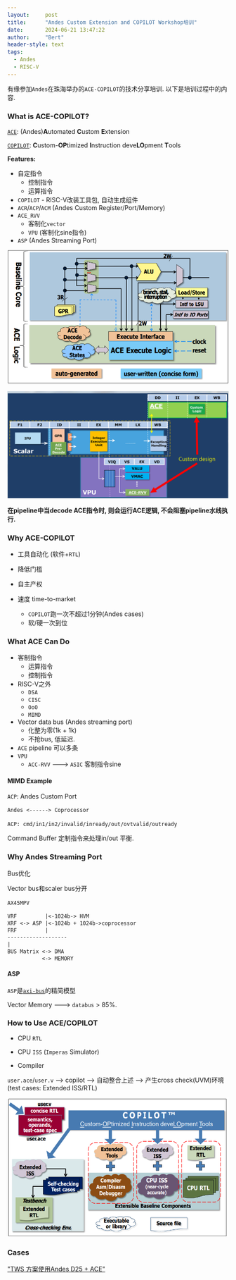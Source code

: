 ```yaml
---
layout:     post
title:      "Andes Custom Extension and COPILOT Workshop培训"
date:       2024-06-21 13:47:22
author:     "Bert"
header-style: text
tags:
  - Andes
  - RISC-V
---
```


有缘参加`Andes`在珠海举办的`ACE-COPILOT`的技术分享培训. 以下是培训过程中的内容.

### What is ACE-COPILOT?

[`ACE`](https://www.andestech.com/en/products-solutions/andes-custom-extension/): (Andes)**A**utomated **C**ustom **E**xtension

[`COPILOT`](https://www.andestech.com/wp-content/uploads/Andes-Custom-Extension%E2%84%A2-ACE-Enables-Customers-to-Add-Application-Specific-Instructions-to-AndesCore%E2%84%A2-Processors.pdf): **C**ustom-**OP**timized **I**nstruction deve**LO**pment **T**ools 

**Features:**

+ 自定指令
  + 控制指令
  + 运算指令
+ `COPILOT` - RISC-V改装工具包, 自动生成组件
+ `ACR`/`ACP`/`ACM` (Andes Custom Register/Port/Memory)
+ `ACE_RVV`
  + 客制化`vector`
  + `VPU`  (客制化sine指令)
+ `ASP` (Andes Streaming Port)

![image-20240624090217200](/img/2024-06-21-andes_introduction/image-20240624090217200.png)

![image-20240624090733325](/img/2024-06-21-andes_introduction/image-20240624090733325.png)

**在pipeline中当decode ACE指令时, 则会运行ACE逻辑, 不会阻塞pipeline水线执行.**

### Why ACE-COPILOT

+ 工具自动化 (软件+`RTL`)

+ 降低门槛

+ 自主产权

+ 速度 time-to-market

  + `COPILOT`跑一次不超过1分钟(Andes cases)
  + 软/硬一次到位

### What ACE Can Do

+ 客制指令
  + 运算指令
  + 控制指令
+ RISC-V之外
  + `DSA`
  + `CISC`
  + `OoO`
  + `MIMD`
+ Vector data bus (Andes streaming port)
  + 化整为零(1k + 1k)
  + 不抢bus, 低延迟.
+ `ACE` pipeline 可以多条
+ `VPU`
  + `ACC-RVV` ---> `ASIC` 客制指令sine

#### MIMD Example

`ACP`: Andes Custom Port

```
Andes <------> Coprocessor

ACP: cmd/in1/in2/invalid/inready/out/ovtvalid/outready
```

Command Buffer 定制指令来处理in/out 平衡.

 ### Why Andes Streaming Port

Bus优化

Vector bus和scaler bus分开

`AX45MPV`

```
VRF         |<-1024b-> HVM
XRF <-> ASP |<-1024b + 1024b->coprocessor 
FRF         |
-------------------
|
BUS Matrix <-> DMA
		   <-> MEMORY
```

#### ASP

`ASP`是[`axi-bus`](https://zhuanlan.zhihu.com/p/646353937?utm_id=0)的精简模型

Vector Memory ---> `databus` > 85%.

### How to Use ACE/COPILOT

+ CPU `RTL`

+ CPU `ISS` (`Imperas` Simulator)
+ Compiler

`user.ace`/`user.v` --> copilot --> 自动整合上述 --> 产生cross check(UVM)环境(test cases: Extended ISS/RTL)

![image-20240624090616420](/img/2024-06-21-andes_introduction/image-20240624090616420.png)

### Cases

["TWS 方案使用Andes D25 + ACE"](https://www.andestech.com/wp-content/uploads/WEI_TWS_V5_Processors_Webinar_Final.pdf)
